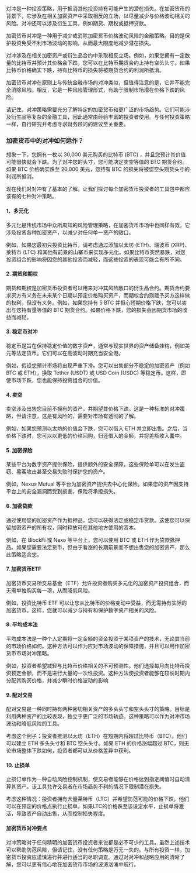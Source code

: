 对冲是一种投资策略，用于抵消其他投资持有可能产生的潜在损失。在加密货币的背景下，它涉及在相关加密资产中采取相反的立场，以尽量减少与价格波动相关的风险。对冲还可以涉及衍生工具，例如期货、期权或抵押贷款。

加密货币对冲是一种用于减少或消除加密货币价格波动风险的金融策略。目的是保护投资免受不利市场波动的影响，从而最大限度地减少潜在损失。

对冲涉及在相关加密资产或衍生品合约中采取相反立场。例如，如果您拥有一定数量的比特币并预计其价格会下跌，您可以在比特币期货合约上持有空头头寸。如果比特币价格确实下跌，持有比特币的损失将被期货合约的利润所抵消。

加密货币对冲在原则上与传统金融市场的对冲类似，但值得注意的是，它并不能完全消除风险。相反，它是一种风险管理形式，有助于限制市场潜在价格下跌的风险。

请记住，对冲策略需要充分了解特定的加密货币和更广泛的市场趋势。它们可能涉及衍生品等复杂的金融工具，因此通常由经验丰富的投资者使用。与任何投资策略一样，自行研究并考虑寻求财务顾问的建议至关重要。

### 加密货币中的对冲如何运作？

想象一下，您拥有一枚以 30,000 美元购买的比特币 (BTC) ，并且您预计其价值可能很快就会下跌。为了对冲您的头寸，您可能决定卖空等值的 BTC 期货合约。如果 BTC 价格确实跌至 20,000 美元，您持有 BTC 的损失将被您空头期货头寸的利润所抵消。

现在我们对对冲有了基本的了解，让我们探讨每个加密货币投资者的工具包中都应该有的七种对冲策略。

#### 1、多元化

多元化是传统市场中众所周知的风险管理策略，在加密货币市场中也同样有效。它涉及投资各种加密资产，以减少对任何单一资产的敞口。

例如，如果您最初只投资比特币，请考虑通过添加以太坊 (ETH)、瑞波币 (XRP)、莱特币 (LTC) 和其他有前景的山寨币来实现多元化。如果比特币突然暴跌，对您投资组合的影响将因您的其他投资而减轻，而这些投资的表现可能会有所不同。

#### 2. 期货和期权

期货和期权是加密货币投资者可以用来对冲其风险敞口的衍生品合约。期货合约要求买方有义务在未来某个日期以预定价格购买资产，而期权合约则赋予买方这样做的权利，但没有义务。例如，如果您持有 5 BTC 并担心短期价格下跌，您可以卖出与您持有量等值的 BTC 期货合约。如果价格下跌，您的损失会因期货市场的收益而减轻。

#### 3. 稳定币对冲

稳定币是旨在保持稳定价值的数字资产，通常与现实世界的资产储备挂钩，例如美元等法定货币。它们可以在高波动时期充当安全港。

例如，假设您预计市场将出现严重下滑。您可以出售部分不稳定的加密资产（例如 BTC 或 ETH），换取 Tether (USDT) 或 USD Coin (USDC) 等稳定币。这样，即使市场下跌，您也能保持投资组合的价值。

#### 4. 卖空

卖空涉及出售您目前不拥有的资产，并期望其价格下跌。这是一种标准的对冲策略，但请注意，这是有风险的，需要对市场有透彻的了解。

例如，如果您预测以太坊的价值会下跌，您可以借入 ETH 并立即出售。之后，当价格下跌时，您可以以更低的价格回购，归还借入的金额，并将差额收入囊中。

#### 5. 加密保险

某些平台为数字资产提供保险，提供额外的安全保障。这些保险单可以在发生盗窃、黑客攻击甚至交易失败时保护您的资产。

例如，Nexus Mutual 等平台为加密资产提供去中心化保险。如果您的资产因支持平台上的安全漏洞而受到损害，保险将承担损失。

#### 6. 加密贷款

通过使用您的加密资产作为抵押品，您可以获得法定或稳定币贷款。这使您可以保留加密资产的所有权，同时释放可在其他地方使用的资本。

例如，在 BlockFi 或 Nexo 等平台上，您可以使用 BTC 或 ETH 作为贷款抵押品。如果您需要法定货币，但由于看涨的长期前景而不想出售您的加密资产，那么此策略适合您。

#### 7. 加密货币ETF

加密货币交易所交易基金（ETF）允许投资者购买多元化的加密资产投资组合，而无需单独购买每一项，从而降低风险。

例如，投资比特币 ETF 可以让您从比特币的价格变动中受益，而无需持有实际的加密货币。这样，您就可以减少与持有和保护数字资产相关的风险。

#### 8. 平均成本法

平均成本法是一种个人定期将一定金额的资金投资于某项资产的技术，无论其当前的市场价格如何。这种方法可以作为应对市场波动的保障措施，并且可以用作加密货币市场对冲策略。

例如，投资者希望减轻与比特币价格相关的不可预测性。他们选择每月向比特币投资预定金额，而不是进行大量的一次性投资。这种方法使投资者能够在较长时期内分配其购买价格，并减少瞬时价格波动的影响

#### 9. 配对交易

配对交易是一种同时持有两种密切相关资产的多头头寸和空头头寸的策略。目标是利用两种资产的比较表现，独立于更广泛的市场轨迹。这种策略可以作为对冲市场波动和降低风险的工具。

考虑这个例子：投资者推测以太坊（ETH）在短期内将超过比特币（BTC）。他们可以建立 ETH 多头头寸和 BTC 空头头寸。如果 ETH 的价格涨幅超过 BTC，则无论市场整体下跌如何，投资者都可以从价格差异中获利。

#### 10. 止损单

止损订单作为一种自动风险控制机制，使交易者能够在价格达到指定阈值时自动清算其资产。该工具允许交易者在市场趋势不利的情况下限制潜在损失。

考虑这种情况：投资者拥有大量莱特币（LTC）并希望防范可能的价格下跌。他们可以在预定的价格点执行止损单。如果LTC的价格跌至该设定水平，止损单将激活，导致资产自动出售，从而控制损失程度。

#### 加密货币对冲要点

对冲策略对于任何精明的加密货币投资者来说都是必不可少的工具。虽然上述技术可以帮助防范风险，但请记住，没有任何策略是万无一失的。与所有投资一样，加密货币投资应谨慎进行并进行适当的尽职调查。通过对对冲和战略应用的清晰了解，您可以更有信心地在加密货币市场的波涛汹涌中航行。

